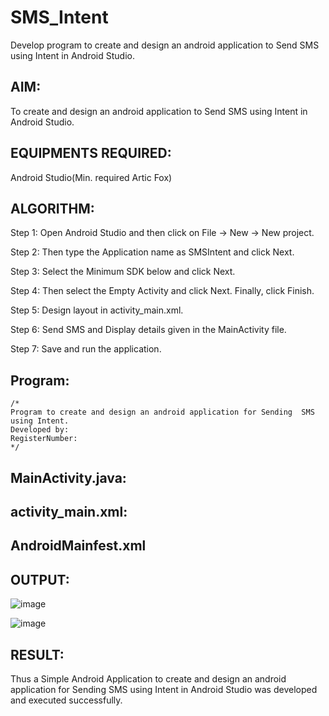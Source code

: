 # SMS_Intent

Develop program to create and design an android application to Send SMS using Intent in Android Studio.

## AIM:
To create and design an android application to Send SMS using Intent in Android Studio.

## EQUIPMENTS REQUIRED:

Android Studio(Min. required Artic Fox)


## ALGORITHM:
Step 1: Open Android Studio and then click on File -> New -> New project.

Step 2: Then type the Application name as SMSIntent and click Next.

Step 3: Select the Minimum SDK below and click Next.

Step 4: Then select the Empty Activity and click Next. Finally, click Finish.

Step 5: Design layout in activity_main.xml.

Step 6: Send SMS and Display details given in the MainActivity file.

Step 7: Save and run the application.


## Program:
 ```
/*
Program to create and design an android application for Sending  SMS using Intent.
Developed by: 
RegisterNumber:  
*/
```

## MainActivity.java:





## activity_main.xml:


## AndroidMainfest.xml

## OUTPUT:
![image](https://github.com/praveenst13/SMS_Intent/assets/118787793/fca53cd2-18d8-46ef-a377-053958d09806)

![image](https://github.com/praveenst13/SMS_Intent/assets/118787793/92c213c5-8660-440e-874f-9df5d4b2e068)



## RESULT:
Thus a Simple Android Application to create and design an android application for Sending SMS using Intent in Android Studio was developed and executed successfully.
